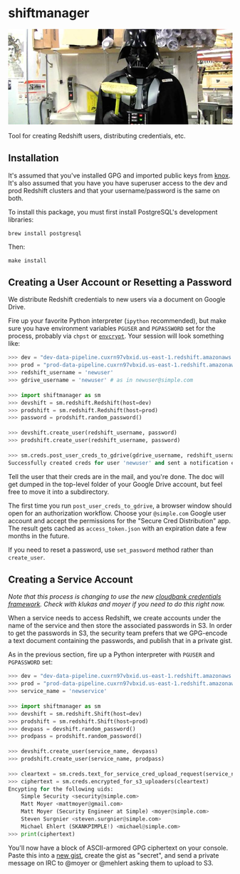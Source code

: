 # shiftmanager

![Chad Vader, Shift Manager](chadvader.jpg)

Tool for creating Redshift users, distributing credentials, etc.

## Installation

It's assumed that you've installed GPG and imported public keys from [knox](https://github.banksimple.com/ops/knox). It's also assumed that you have you have superuser access to the dev and prod Redshift clusters and that your username/password is the same on both.

To install this package, you must first install PostgreSQL's development libraries:

```
brew install postgresql
```

Then:

```
make install
```

## Creating a User Account or Resetting a Password

We distribute Redshift credentials to new users via a document on Google Drive.

Fire up your favorite Python interpreter (`ipython` recommended), but make sure you have environment variables `PGUSER` and `PGPASSWORD` set for the process, probably via `chpst` or [`envcrypt`](https://github.banksimple.com/analytics/sup/blob/master/dev-setup.md#credentials). Your session will look something like:
```python
>>> dev = "dev-data-pipeline.cuxrn97vbxid.us-east-1.redshift.amazonaws.com"
>>> prod = "prod-data-pipeline.cuxrn97vbxid.us-east-1.redshift.amazonaws.com"
>>> redshift_username = 'newuser'
>>> gdrive_username = 'newuser' # as in newuser@simple.com

>>> import shiftmanager as sm
>>> devshift = sm.redshift.Redshift(host=dev)
>>> prodshift = sm.redshift.Redshift(host=prod)
>>> password = prodshift.random_password()

>>> devshift.create_user(redshift_username, password)
>>> prodshift.create_user(redshift_username, password)

>>> sm.creds.post_user_creds_to_gdrive(gdrive_username, redshift_username, password)
Successfully created creds for user 'newuser' and sent a notification email.
```

Tell the user that their creds are in the mail, and you're done. The doc will get dumped in the top-level folder of your Google Drive account, but feel free to move it into a subdirectory.

The first time you run `post_user_creds_to_gdrive`, a browser window should open for an authorization workflow. Choose your `@simple.com` Google user account and accept the permissions for the "Secure Cred Distribution" app. The result gets cached as `access_token.json` with an expiration date a few months in the future.

If you need to reset a password, use `set_password` method rather than `create_user`.

## Creating a Service Account

*Note that this process is changing to use the new [cloudbank credentials framework](https://github.banksimple.com/ops/cloudbank#credentials). Check with klukas and moyer if you need to do this right now.*

When a service needs to access Redshift, we create accounts under the name of the service and then store the associated passwords in S3. In order to get the passwords in S3, the security team prefers that we GPG-encode a text document containing the passwords, and publish that in a private gist.

As in the previous section, fire up a Python interpreter with `PGUSER` and `PGPASSWORD` set:
```python
>>> dev = "dev-data-pipeline.cuxrn97vbxid.us-east-1.redshift.amazonaws.com"
>>> prod = "prod-data-pipeline.cuxrn97vbxid.us-east-1.redshift.amazonaws.com"
>>> service_name = 'newservice'

>>> import shiftmanager as sm
>>> devshift = sm.redshift.Shift(host=dev)
>>> prodshift = sm.redshift.Shift(host=prod)
>>> devpass = devshift.random_password()
>>> prodpass = prodshift.random_password()

>>> devshift.create_user(service_name, devpass)
>>> prodshift.create_user(service_name, prodpass)

>>> cleartext = sm.creds.text_for_service_cred_upload_request(service_name, devpass, prodpass)
>>> ciphertext = sm.creds.encrypted_for_s3_uploaders(cleartext)
Encypting for the following uids:
    Simple Security <security@simple.com>
    Matt Moyer <mattmoyer@gmail.com>
    Matt Moyer (Security Engineer at Simple) <moyer@simple.com>
    Steven Surgnier <steven.surgnier@simple.com>
    Michael Ehlert (SKANKPIMPLE!) <michael@simple.com>
>>> print(ciphertext)
```

You'll now have a block of ASCII-armored GPG ciphertext on your console. Paste this into a [new gist](https://github.banksimple.com/gist), create the gist as "secret", and send a private message on IRC to @moyer or @mehlert asking them to upload to S3.
